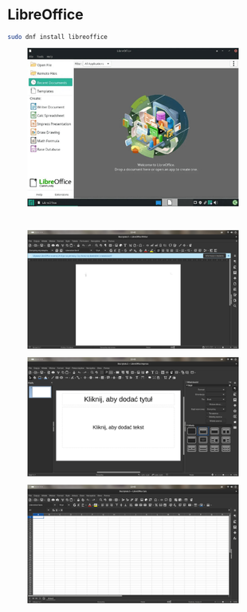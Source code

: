 # LibreOffice

```bash
sudo dnf install libreoffice
```

<figure><img src="../../../.gitbook/assets/image (1) (1) (1) (1) (1) (1) (1) (1) (1) (1).png" alt=""><figcaption><p><br></p></figcaption></figure>

<figure><img src="../../../.gitbook/assets/image (2) (1) (1) (1) (1) (1).png" alt=""><figcaption></figcaption></figure>

<figure><img src="../../../.gitbook/assets/image (3) (1).png" alt=""><figcaption></figcaption></figure>

<figure><img src="../../../.gitbook/assets/image (4).png" alt=""><figcaption></figcaption></figure>
